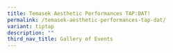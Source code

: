```yaml
---
title: Temasek Aesthetic Performances TAP:DAT!
permalink: /temasek-aesthetic-performances-tap-dat/
variant: tiptap
description: ""
third_nav_title: Gallery of Events
---
```

